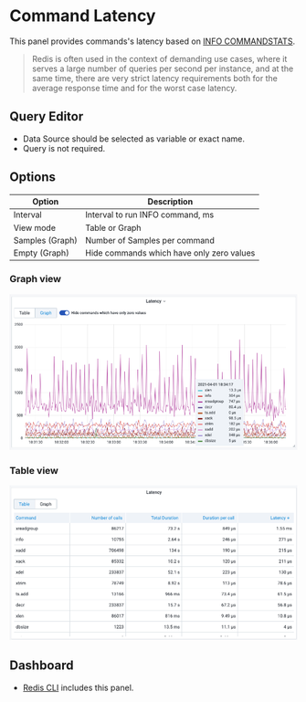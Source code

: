 # Command Latency

This panel provides commands's latency based on [INFO COMMANDSTATS](../../redis-datasource/redis/INFO.md).

> Redis is often used in the context of demanding use cases, where it serves a large number of queries per second per instance, and at the same time, there are very strict latency requirements both for the average response time and for the worst case latency.

## Query Editor

- Data Source should be selected as variable or exact name.
- Query is not required.

## Options

| Option          | Description                               |
| --------------- | ----------------------------------------- |
| Interval        | Interval to run INFO command, ms          |
| View mode       | Table or Graph                            |
| Samples (Graph) | Number of Samples per command             |
| Empty (Graph)   | Hide commands which have only zero values |

### Graph view

![Latency-Graph](../../images/redis-app/panels/latency-panel-graph.png)

### Table view

![Latency-Table](../../images/redis-app/panels/latency-panel-table.png)

## Dashboard

- [Redis CLI](../dashboards/cli.md) includes this panel.
